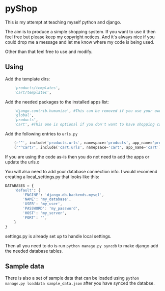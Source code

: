 pyShop
======

This is my attempt at teaching myself python and django.

The aim is to produce a simple shopping system. If you want to use it then feel free but please keep my copyright notices. And it's always nice if you could drop me a message and let me know where my code is being used.

Other than that feel free to use and modify.

Using
-----

Add the template dirs:
```python
	'products/templates',
	'cart/templates',
```

Add the needed packages to the installed apps list:
```python
	'django.contrib.humanize', #This can be removed if you use your own templates
	'global',
	'products',
	'cart', #This one is optional if you don't want to have shopping cart functionality
```

Add the following entries to `urls.py`
```python
	(r'^', include('products.urls', namespace='products', app_name='products')), #The regex can be whatever you like.
	(r'^cart/', include('cart.urls', namepsace='cart', app_name='cart')), #This can be removed if you are not using the cart system.
```

If you are using the code as-is then you do not need to add the apps or update the urls.o

You will also need to add your database connection info. I would recomend creating a local_settings.py that looks like this:

```python
DATABASES = {
    'default': {
        'ENGINE': 'django.db.backends.mysql',
        'NAME': 'my_database',
        'USER': 'my_user',
        'PASSWORD': 'my_password',
        'HOST': 'my_server',
        'PORT': '',
    }
}
```

settings.py is already set up to handle local settings.

Then all you need to do is run `python manage.py syncdb` to make django add the needed database tables.

Sample data
-----------

There is also a set of sample data that can be loaded using `python manage.py loaddata sample_data.json` after you have synced the databse.
